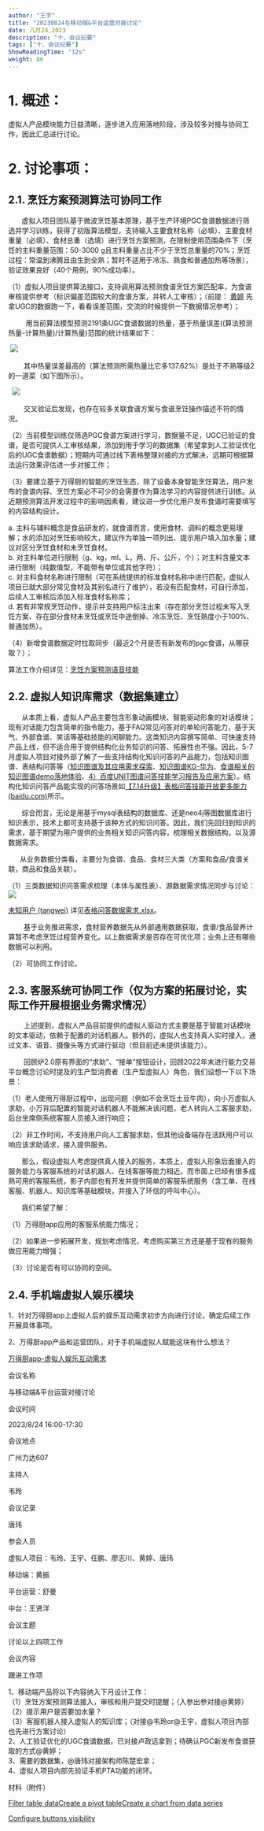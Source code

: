 ```yaml
---
author: "王宇"
title: "20230824与移动端&平台运营对接讨论"
date: 八月24,2023
description: "十、会议纪要"
tags: ["十、会议纪要"]
ShowReadingTime: "12s"
weight: 86
---
```

1\. 概述：
=======

虚拟人产品模块能力日益清晰，逐步进入应用落地阶段，涉及较多对接与协同工作，因此汇总进行讨论。

2\. 讨论事项：
=========

2.1. **烹饪方案预测算法可协同工作**
----------------------

       虚拟人项目团队基于微波烹饪基本原理，基于生产环境PGC食谱数据进行筛选并学习训练，获得了初版算法模型，支持输入主要食材名称（必填）、主要食材重量（必填）、食材总重（选填）进行烹饪方案预测，在限制使用范围条件下（烹饪的主料重量范围：50-3000 g且主料重量占比不少于烹饪总重量的70%；烹饪过程：常温到沸腾且由生到全熟；暂时不适用于冷冻、熟食和普通加热等场景），验证效果良好（40个用例，90%成功率）。  

（1）虚拟人项目提供算法接口，支持调用算法预测食谱烹饪方案匹配率，为食谱审核提供参考（标识偏差范围较大的食谱方案，并转人工审核）；（前提： [黄婷](/display/~huangting) 先拿UGC的数据跑一下，看看误差范围，交流的时候提供一下数据情况参考）；

         用当前算法模型预测2191条UGC食谱数据的热量，基于热量误差((算法预测热量-计算热量)/计算热量)范围的统计结果如下：

 ![](/download/attachments/105282963/image2023-8-23_17-54-5.png?version=1&modificationDate=1692784921836&api=v2)

        其中热量误差最高的（算法预测所需热量比它多137.62%）是处于不熟等级2的一道菜（如下图所示）。

  ![](/download/attachments/105282963/image2023-8-23_18-0-21.png?version=1&modificationDate=1692789309624&api=v2)

        交叉验证后发现，也存在较多关联食谱方案与食谱烹饪操作描述不符的情况。

（2）当前模型训练仅筛选PGC食谱方案进行学习，数据量不足，UGC已验证的食谱，是否可提供人工审核结果，添加到用于学习的数据集（希望拿到人工验证优化后的UGC食谱数据）；短期内可通过线下表格整理对接的方式解决，远期可根据算法运行效果评估进一步对接工作；

（3）要建立基于万得厨的智能的烹饪生态，除了设备本身智能烹饪算法，用户发布的食谱内容、烹饪方案必不可少的会需要作为算法学习的内容提供进行训练。从近期预测算法开发过程中的影响因素看，建议进一步优化用户发布食谱时需要填写的内容结构设计。  
  
a. 主料与辅料概念是食品研发的，就食谱而言，使用食材、调料的概念更易理解；水的添加对烹饪影响较大，建议作为单独一项列出、提示用户填入加水量；建议对区分烹饪食材和未烹饪食材。  
b. 对主料单位进行限制（g、kg，ml、L，两、斤、公斤，个）；对主料含量文本进行限制（纯数值型，不能带有单位或其他字符）；  
c. 对主料食材名称进行限制（可在系统提供的标准食材名称中进行匹配，虚拟人项目已就大部分常见食材及其别名进行了维护），若没有匹配食材，可自行添加，后续人工审核后添加入标准食材名称库；  
d. 若有非常规烹饪动作，提示并支持用户标注出来（存在部分烹饪过程未写入烹饪方案、存在部分食材未烹饪或烹饪中途倒掉、冷冻烹饪、烹饪熟度小于100%、普通加热）。

（4）新增食谱数据定时拉取同步（最近2个月是否有新发布的pgc食谱，从哪获取？）；

算法工作介绍详见：[烹饪方案预测语音技能](/pages/viewpage.action?pageId=105264707)

2.2. **虚拟人知识库需求（数据集建立）**
------------------------

       从本质上看，虚拟人产品主要包含形象动画模块、智能驱动形象的对话模块；现有对话能力包含简单的指令能力，基于FAQ常见问答对的单轮问答能力，基于天气、外部食谱、笑话等基础技能的闲聊能力。这类知识内容撰写简单、可快速支持产品上线，但不适合用于提供结构化业务知识的问答、拓展性也不强。因此，5-7月虚拟人项目对接外部了解了一些支持结构化知识问答的产品能力，包括知识图谱、表结构问答等（[知识图谱及其应用需求探索](/pages/viewpage.action?pageId=105259495)、[知识图谱KG-华为](/pages/viewpage.action?pageId=101825539)、[食谱相关的知识图谱demo落地体验](/pages/viewpage.action?pageId=101824322)、[4）百度UNIT图谱问答技能学习报告及应用方案](/pages/viewpage.action?pageId=101824320)）。结构化知识问答产品能实现的问答场景如[【7.14升级】表格问答技能开放更多能力 (baidu.com)](https://ai.baidu.com/forum/topic/show/1779148)所示。

       综合而言，无论是用基于mysql表结构的数据库、还是neo4j等图数据库进行知识表示，技术上都可支持基于该种方式的知识问答。因此，我们先回归到知识的需求，基于期望为用户提供的业务相关知识问答内容，梳理相关数据结构，以及源数据需求。

      从业务数据分类看，主要分为食谱、食品、食材三大类（方案和食品/食谱关联，商品和食品关联）。

（1）三类数据知识问答需求梳理（本体与属性表）、源数据需求情况同步与讨论：  
![](/download/attachments/105282963/image2023-8-23_18-15-28.png?version=1&modificationDate=1692785728807&api=v2)

[未知用户 (tangwei)](/display/~tangwei) 详见[表格问答数据需求.xlsx](/download/attachments/105282963/%E8%A1%A8%E6%A0%BC%E9%97%AE%E7%AD%94%E6%95%B0%E6%8D%AE%E9%9C%80%E6%B1%82.xlsx?version=1&modificationDate=1692772361457&api=v2)。

        基于业务推进需求，食材营养数据先从外部通用数据获取，食谱/食品营养计算暂不考虑烹饪过程营养变化。以上数据需求是否存在可优化项；业务上还有哪些数据可以利用。

（2）可协同工作讨论。

2.3. **客服系统可协同工作**（仅为方案的拓展讨论，实际工作开展根据业务需求情况）
--------------------------------------------

        上述提到，虚拟人产品目前提供的虚拟人驱动方式主要是基于智能对话模块的文本驱动，依赖于配置的对话机器人。额外的，虚拟人也支持真人实时接入，通过文本、语音、摄像头等方式进行驱动（但目前还未提供该能力）。

        回顾炉2.0原有界面的“求助”、“接单”按钮设计，回顾2022年末进行能力交易平台概念讨论时提及的生产型消费者（生产型虚拟人）角色，我们设想一下以下场景：

（1）老人使用万得厨过程中，出现问题（例如不会烹饪土豆牛肉），向小万虚拟人求助，小万背后配置的智能对话机器人不能解决该问题，老人转向人工客服求助，后台坐席侧系统客服人员接入进行响应；

（2）非工作时间，不支持用户向人工客服求助，但其他设备端存在活跃用户可以响应该求助请求，接入提供服务。

       那么，假设虚拟人考虑提供真人接入的服务，本质上，虚拟人形象后面接入的服务能力与客服系统的对话机器人、在线客服等能力相近。而市面上已经有很多成熟可用的客服系统，影子内部也有开发并提供简单的客服系统服务（含工单、在线客服、机器人、知识库等基础模块，并接入了环信的呼叫中心）。

       我们希望了解：

（1）万得厨app应用的客服系统能力情况；

（2）如果进一步拓展开发，规划考虑情况，考虑购买第三方还是基于现有的服务做应用能力增强；

（3）讨论是否有可以协同的空间。

2.4. **手机端虚拟人娱乐模块**
-------------------

1、针对万得厨app上虚拟人后的娱乐互动需求初步方向进行讨论，确定后续工作开展具体事项。

2、万得厨app产品和运营团队，对于手机端虚拟人赋能这块有什么想法？

[万得厨app-虚拟人娱乐互动需求](/pages/viewpage.action?pageId=105283422)

会议名称

与移动端&平台运营对接讨论

会议时间

2023/8/24 16:00-17:30

会议地点

广州力达607

主持人

韦玲

会议记录

唐玮

参会人员

虚拟人项目：韦玲、王宇、任鹏、廖志川、黄婷、唐玮

移动端：黄振

平台运营：舒曼

中台：王贤洋

会议主题

讨论以上四项工作

会议内容

  

跟进工作项

1、移动端产品将以下内容纳入下月设计工作：  
（1）烹饪方案预测算法接入，审核和用户提交时提醒；（入参出参对接@黄婷）  
（2）提示用户是否要加水量？  
（3）客服机器人接入虚拟人的知识库；（对接@韦玲or@王宇，虚拟人项目内部也先进行方案讨论）  
2、人工验证优化的UGC食谱数据，已对接卢政远拿到；待确认PGC新发布食谱获取的方式@黄婷；  
3、需要的数据集，@唐玮对接架构师陈楚宏拿；  
4、虚拟人项目内部先验证手机PTA功能的闭环。

材料（附件）

  

[Filter table data]()[Create a pivot table](#)[Create a chart from data series](#)

[Configure buttons visibility](/users/tfac-settings.action)